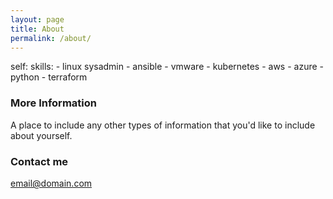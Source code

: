 ```yaml
---
layout: page
title: About
permalink: /about/
---
```


self:
  skills:
    - linux sysadmin
    - ansible
    - vmware
    - kubernetes
    - aws
    - azure
    - python
    - terraform

### More Information

A place to include any other types of information that you'd like to include about yourself.

### Contact me

[email@domain.com](mailto:email@domain.com)
